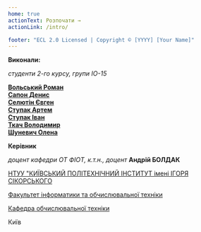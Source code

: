 ```yaml
---
home: true
actionText: Розпочати →
actionLink: /intro/

footer: "ECL 2.0 Licensed | Copyright © [YYYY] [Your Name]"
---
```



**Виконали:** 

*студенти 2-го курсу, групи ІО-15*

__[Вольський Роман](https://t.me/saddestsmilee)__ <br>
__[Сапон Денис](https://t.me/denis_xeon)__ <br>
__[Селютін Євген](https://t.me/selikcar)__ <br>
__[Ступак Артем](https://t.me/stupaak)__ <br>
__[Ступак Іван](https://t.me/stupaakk)__ <br>
__[Ткач Володимир](https://t.me/vovantkac5)__ <br>
__[Шуневич Олена](https://t.me/alona_shunevych)__


**Керівник**

*доцент кафедри ОТ ФІОТ, к.т.н., доцент*<span padding-right:5em></span> **Андрій БОЛДАК** 

[НТУУ "КИЇВСЬКИЙ ПОЛІТЕХНІЧНИЙ ІНСТИТУТ імені ІГОРЯ СІКОРСЬКОГО](https://kpi.ua/)

[Факультет інформатики та обчислювальної техніки](https://fiot.kpi.ua/)

[Кафедра обчислювальної техніки](https://comsys.kpi.ua/)

Київ
